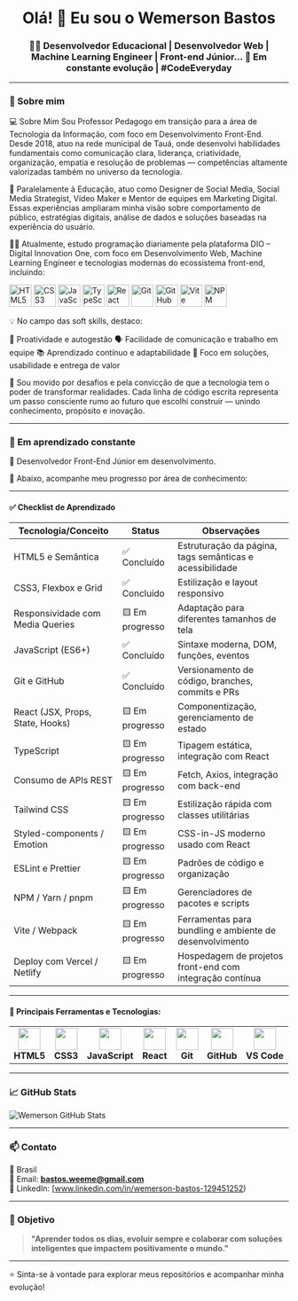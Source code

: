 
<h1 align="center">Olá! 👋 Eu sou o Wemerson Bastos</h1>
<h3 align="center">👨‍💻 Desenvolvedor  Educacional | Desenvolvedor Web | Machine Learning Engineer | Front-end Júnior...
🚀 Em constante evolução | #CodeEveryday</h3>

---

### 🚀 Sobre mim

💻 Sobre Mim
Sou Professor Pedagogo em transição para a área de Tecnologia da Informação, com foco em Desenvolvimento Front-End. Desde 2018, atuo na rede municipal de Tauá, onde desenvolvi habilidades fundamentais como comunicação clara, liderança, criatividade, organização, empatia e resolução de problemas — competências altamente valorizadas também no universo da tecnologia.

📲 Paralelamente à Educação, atuo como Designer de Social Media, Social Media Strategist, Vídeo Maker e Mentor de equipes em Marketing Digital. Essas experiências ampliaram minha visão sobre comportamento de público, estratégias digitais, análise de dados e soluções baseadas na experiência do usuário.

👨‍💻 Atualmente, estudo programação diariamente pela plataforma DIO – Digital Innovation One, com foco em Desenvolvimento Web, Machine Learning Engineer e tecnologias modernas do ecossistema front-end, incluindo:

<p align="left"> <img src="https://cdn.jsdelivr.net/gh/devicons/devicon/icons/html5/html5-original.svg" width="40" height="40" alt="HTML5"/> <img src="https://cdn.jsdelivr.net/gh/devicons/devicon/icons/css3/css3-original.svg" width="40" height="40" alt="CSS3"/> <img src="https://cdn.jsdelivr.net/gh/devicons/devicon/icons/javascript/javascript-original.svg" width="40" height="40" alt="JavaScript"/> <img src="https://cdn.jsdelivr.net/gh/devicons/devicon/icons/typescript/typescript-original.svg" width="40" height="40" alt="TypeScript"/> <img src="https://cdn.jsdelivr.net/gh/devicons/devicon/icons/react/react-original.svg" width="40" height="40" alt="React"/> <img src="https://cdn.jsdelivr.net/gh/devicons/devicon/icons/git/git-original.svg" width="40" height="40" alt="Git"/> <img src="https://cdn.jsdelivr.net/gh/devicons/devicon/icons/github/github-original.svg" width="40" height="40" alt="GitHub"/> <img src="https://cdn.jsdelivr.net/gh/devicons/devicon/icons/vite/vite-original.svg" width="40" height="40" alt="Vite"/> <img src="https://cdn.jsdelivr.net/gh/devicons/devicon/icons/npm/npm-original-wordmark.svg" width="40" height="40" alt="NPM"/> </p>

💡 No campo das soft skills, destaco:

🧠 Proatividade e autogestão
🗣️ Facilidade de comunicação e trabalho em equipe
📚 Aprendizado contínuo e adaptabilidade
🎯 Foco em soluções, usabilidade e entrega de valor


🚀 Sou movido por desafios e pela convicção de que a tecnologia tem o poder de transformar realidades. Cada linha de código escrita representa um passo consciente rumo ao futuro que escolhi construir — unindo conhecimento, propósito e inovação.


---


### 📌 Em aprendizado constante

🧠 Desenvolvedor Front-End Júnior em desenvolvimento.

🎯 Abaixo, acompanhe meu progresso por área de conhecimento:

---

#### ✅ Checklist de Aprendizado

| Tecnologia/Conceito              | Status          | Observações                                              |
| -------------------------------- | --------------- | -------------------------------------------------------- |
| HTML5 e Semântica                | ✅ Concluído | Estruturação da página, tags semânticas e acessibilidade |
| CSS3, Flexbox e Grid             | ✅ Concluído     | Estilização e layout responsivo                          |
| Responsividade com Media Queries | 🟨 Em progresso | Adaptação para diferentes tamanhos de tela               |
| JavaScript (ES6+)                | ✅ Concluído     | Sintaxe moderna, DOM, funções, eventos                   |
| Git e GitHub                     | ✅ Concluído     | Versionamento de código, branches, commits e PRs         |
| React (JSX, Props, State, Hooks) | 🟨 Em progresso | Componentização, gerenciamento de estado                 |
| TypeScript                       | 🟨 Em progresso | Tipagem estática, integração com React                   |
| Consumo de APIs REST             | 🟨 Em progresso | Fetch, Axios, integração com back-end                    |
| Tailwind CSS                     | 🟨 Em progresso | Estilização rápida com classes utilitárias               |
| Styled-components / Emotion      | 🟨 Em progresso | CSS-in-JS moderno usado com React                        |
| ESLint e Prettier                | 🟨 Em progresso | Padrões de código e organização                          |
| NPM / Yarn / pnpm                | 🟨 Em progresso | Gerenciadores de pacotes e scripts                       |
| Vite / Webpack                   | 🟨 Em progresso | Ferramentas para bundling e ambiente de desenvolvimento  |
| Deploy com Vercel / Netlify      | 🟨 Em progresso | Hospedagem de projetos front-end com integração contínua |

---

#### 🧰 Principais Ferramentas e Tecnologias:

<div align="center">

<table>
  <tr>
    <td align="center">
      <img src="https://cdn.jsdelivr.net/gh/devicons/devicon/icons/html5/html5-original.svg" width="40" /><br/>
      <b>HTML5</b>
    </td>
    <td align="center">
      <img src="https://cdn.jsdelivr.net/gh/devicons/devicon/icons/css3/css3-original.svg" width="40" /><br/>
      <b>CSS3</b>
    </td>
    <td align="center">
      <img src="https://cdn.jsdelivr.net/gh/devicons/devicon/icons/javascript/javascript-original.svg" width="40" /><br/>
      <b>JavaScript</b>
    </td>
    <td align="center">
      <img src="https://cdn.jsdelivr.net/gh/devicons/devicon/icons/react/react-original.svg" width="40" /><br/>
      <b>React</b>
    </td>
    <td align="center">
      <img src="https://cdn.jsdelivr.net/gh/devicons/devicon/icons/git/git-original.svg" width="40" /><br/>
      <b>Git</b>
    </td>
    <td align="center">
      <img src="https://cdn.jsdelivr.net/gh/devicons/devicon/icons/github/github-original.svg" width="40" /><br/>
      <b>GitHub</b>
    </td>
    <td align="center">
      <img src="https://cdn.jsdelivr.net/gh/devicons/devicon/icons/vscode/vscode-original.svg" width="40" /><br/>
      <b>VS Code</b>
    </td>
  </tr>
</table>

</div>

---

### 📈 GitHub Stats

<p align="left">
  <img src="https://github-readme-stats.vercel.app/api?username=WemersonBastos-Dev&show_icons=true&theme=tokyonight" alt="Wemerson GitHub Stats"/>
</p>

---

### 📫 Contato

📍 Brasil  
📧 Email: **bastos.weeme@gmail.com**  
💼 LinkedIn: [www.linkedin.com/in/wemerson-bastos-129451252)  

---

### 🎯 Objetivo

> **"Aprender todos os dias, evoluir sempre e colaborar com soluções inteligentes que impactem positivamente o mundo."**

---

⭐ Sinta-se à vontade para explorar meus repositórios e acompanhar minha evolução!

